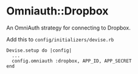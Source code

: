 # Omniauth::Dropbox

An OmniAuth strategy for connecting to Dropbox.

Add this to `config/initializers/devise.rb`

    Devise.setup do |config|
      ...
      config.omniauth :dropbox, APP_ID, APP_SECRET
    end


